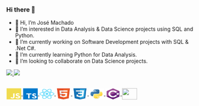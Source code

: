 ### Hi there 👋


- 👋 Hi, I’m José Machado
- 👀 I’m interested in Data Analysis & Data Science projects using SQL and Python.
- 🔭 I’m currently working on Software Development projects with SQL & .Net C#.
- 🌱 I’m currently learning Python for Data Analysis.
- 👯 I’m looking to collaborate on Data Science projects.

<div dir="auto">
  <a href="https://github.com/zeomachado">
  <img height="140em" src="https://github-readme-stats.vercel.app/api?username=zeomachado&show_icons=true&theme=dracula&include_all_commits=true&count_private=true" style="max-width: 100%;">
  <img height="140em" src="https://github-readme-stats.vercel.app/api/top-langs/?username=zeomachado&layout=compact&langs_count=8&theme=dracula" style="max-width: 100%;">    
    
</a></div>

<a href="https://github.com/zeomachado">
<div dir="auto"><br>
  <img align="center" alt="Rafa-Js" height="30" width="40" src="https://raw.githubusercontent.com/devicons/devicon/master/icons/javascript/javascript-plain.svg" style="max-width: 100%;">
  <img align="center" alt="Rafa-Ts" height="30" width="40" src="https://raw.githubusercontent.com/devicons/devicon/master/icons/typescript/typescript-plain.svg" style="max-width: 100%;">
  <img align="center" alt="Rafa-React" height="30" width="40" src="https://raw.githubusercontent.com/devicons/devicon/master/icons/react/react-original.svg" style="max-width: 100%;">
  <img align="center" alt="Rafa-HTML" height="30" width="40" src="https://raw.githubusercontent.com/devicons/devicon/master/icons/html5/html5-original.svg" style="max-width: 100%;">
  <img align="center" alt="Rafa-CSS" height="30" width="40" src="https://raw.githubusercontent.com/devicons/devicon/master/icons/css3/css3-original.svg" style="max-width: 100%;">
  <img align="center" alt="Rafa-Python" height="30" width="40" src="https://raw.githubusercontent.com/devicons/devicon/master/icons/python/python-original.svg" style="max-width: 100%;">
  <img align="center" alt="Rafa-Csharp" height="30" width="40" src="https://raw.githubusercontent.com/devicons/devicon/master/icons/csharp/csharp-original.svg" style="max-width: 100%;">

  <img align="center" height="30" width="40" src="https://raw.githubusercontent.com/devicons/devicon/icons/android/android-original.svg" style="max-width: 100%;" />
          
  

    
            
  
</div>
<h2 dir="auto"></h2>
</a>


